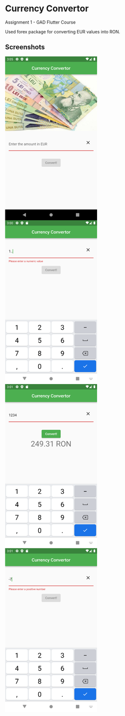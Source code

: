 # Currency Convertor

Assignment 1 - GAD Flutter Course

Used forex package for converting EUR values into RON.

## Screenshots

<div style="display: flex; flex-direction: column">
<img src="https://github.com/andreideaconu/GAD-flutter-assignments/blob/master/assignment_1/currency_convertor/assets/flutter_01.png" width="300">
<img src="https://github.com/andreideaconu/GAD-flutter-assignments/blob/master/assignment_1/currency_convertor/assets/flutter_02.png" width="300">
<img src="https://github.com/andreideaconu/GAD-flutter-assignments/blob/master/assignment_1/currency_convertor/assets/flutter_03.png" width="300">
<img src="https://github.com/andreideaconu/GAD-flutter-assignments/blob/master/assignment_1/currency_convertor/assets/flutter_04.png" width="300">
</div>
